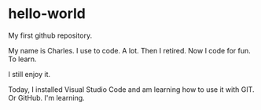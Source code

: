 # hello-world
My first github repository.

My name is Charles.
I use to code.  A lot.  Then I retired.
Now I code for fun.  To learn. 

I still enjoy it.

Today, I installed Visual Studio Code and am learning how to use it with GIT.  Or GitHub.  I'm learning.
